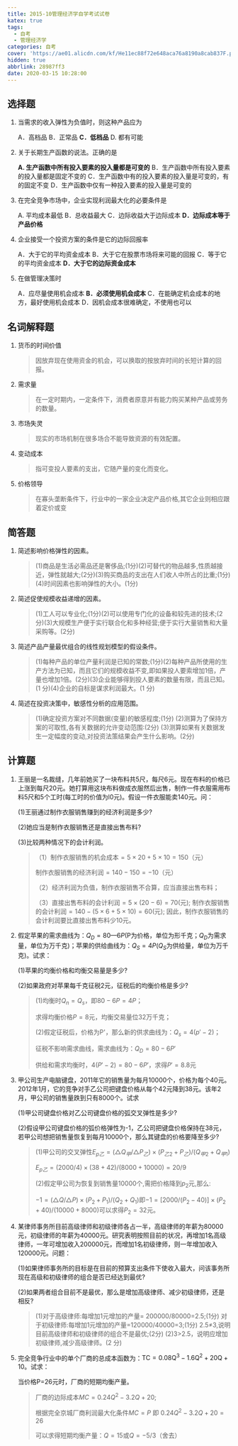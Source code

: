 ```yaml
---
title: 2015-10管理经济学自学考试试卷
katex: true
tags:
  - 自考
  - 管理经济学
categories: 自考
cover: 'https://ae01.alicdn.com/kf/He11ec88f72e648aca76a8190a8cab837F.png'
hidden: true
abbrlink: 28987ff3
date: 2020-03-15 10:28:00
---
```


## 选择题

1. 当需求的收入弹性为负值时，则这种产品应为

   A．高档品
   B．正常品
   **C．低档品**
   D. 都有可能

2. 关于长期生产函数的说法。正确的是

   **A. 生产函数中所有投入要素的投入量都是可变的**
   B．生产函数中所有投入要素的投入量都是固定不变的
   C．生产函数中有的投入要素的投入量是可变的，有的固定不变
   D．生产函数中仅有一种投入要素的投入量是可变的

3. 在完全竞争市场中，企业实现利润最大化的必要条件是

   A. 平均成本最低
   B．总收益最大
   C．边际收益大于边际成本
   **D．边际成本等于产品价格**

4. 企业接受一个投资方案的条件是它的边际回报率

   A．大于它的平均资金成本
   B．大于它在股票市场将来可能的回报
   C．等于它的平均资金成本
   **D．大于它的边际资金成本**

5. 在做管理决策时

   A．应尽量使用机会成本
   **B．必须使用机会成本**
   C．在能确定机会成本的地方，最好使用机会成本
   D．因机会成本很难确定，不使用也可以

## 名词解释题

1. 货币的时间价值

   > 因放弃现在使用资金的机会，可以换取的按放弃时间的长短计算的回报。

2. 需求量

   > 在一定时期内，一定条件下，消费者原意并有能力购买某种产品或劳务的数量。

3. 市场失灵

   > 现实的市场机制在很多场合不能导致资源的有效配置。

4. 变动成本

   > 指可变投人要素的支出，它随产量的变化而变化。

5. 价格领导

   > 在寡头垄断条件下，行业中的一家企业决定产品价格,其它企业则相应跟着定价或变

## 简答题

1. 简述影响价格弹性的因素。

   > (1)商品是生活必需品还是奢侈品;(1分)(2)可替代的物品越多,性质越接近，弹性就越大;(2分)(3)购买商品的支出在人们收人中所占的比重;(1分)(4)时间因素也影响弹性的大小。(1分)

2. 简述促使规模收益递增的因素。

   > (1)工人可以专业化;(1分)(2)可以使用专门化的设备和较先进的技术;(2分)(3)大规模生产便于实行联合化和多种经营;便于实行大量销售和大量采购等。(2分)

3. 简述产品产量最优组合的线性规划模型的假设条件。

   > (1)每种产品的单位产量利润是已知的常数;(1分)(2)每种产品所使用的生产方法为已知，而且它们的规模收益不变,即如果投人要索增加1倍，产量也增加1倍。(2分)(3)企业能够得到投人要素的数量有限，而且已知。(1 分)(4)企业的自标是谋求利润最大。(1 分)

4. 简述在投资决策中，敏感性分析的应用范围。

   > (1)确定投资方案对不同数据(变量)的敏感程度;(1分)
   > (2)测算为了保持方案的可取性,各有关数据的允许变动范围:(2分)
   > (3)测算如果有关数据发生一定幅度的变动,对投资法策结果会产生什么影响。(2分)



## 计算题

1. 王丽是一名裁缝，几年前她买了一块布料共5尺，每尺6元。现在布料的价格已上涨到每尺20元。她打算用这块布料做成衣服然后出售，制作一件衣服需用布料5尺和5个工时(每工时的价值为l0元)。假设一件衣服能卖140元。问：

   (1)王丽通过制作衣服销售赚到的经济利润是多少?

   (2)她应当是制作衣服销售还是直接出售布料?

   (3)比较两种情况下的会计利润。

   > （1）制作衣服销售的机会成本$=5\times20+5\times10=150$（元）
   >
   > 制作衣服销售的经济利润$=140-150=-10$（元）
   >
   > （2）经济利润为负值，制作衣服销售不合算，应当直接出售布料；
   >
   > （3）直接出售布料的会计利润$=5\times(20- 6)= 70$(元);
   > 制作衣服销售的会计利润$= 140- (5\times6+5\times10)= 60$(元);
   > 因此，制作衣服销售的会计利润要比直接出售布料少10元。

2. 假定苹果的需求曲线为：$Q_D=80—6P$(P为价格，单位为形千克；$Q_D$为需求量，单位为万千克)；苹果的供给曲线为：$Q_S = 4P$($Q_S$为供给量，单位为万千克)。试求：

   (1)苹果的均衡价格和均衡交易量是多少?

   (2)如果政府对苹果每千克征税2元，征税后的均衡价格是多少?

   > (1)均衡时$Q_n=Q_s$，即$80-6P=4P$；
   >
   > 求得均衡价格$P=8$元，均衡交易量位32万千克；
   >
   > (2)假定征税后，价格为P'，那么新的供求曲线为：$Q_s=4(p'-2)$；
   >
   > 征税不影响需求曲线，需求曲线为：$Q_D=80-6P'$
   >
   > 供给和需求均衡时，$4(P'-2)=80-6P'$，求得$P'=8.8$元

3. 甲公司生产电脑键盘，2011年它的销售量为每月10000个，价格为每个40元。2012年1月，它的竞争对手乙公司把键盘价格从每个42元降到38元。该年2月，甲公司的销售量跌到只有8000个。试求

   (1)甲公司键盘价格对乙公司键盘价格的弧交叉弹性是多少?

   (2)假设甲公司键盘价格的弧价格弹性为-1，乙公司把键盘价格保持在38元，若甲公司想把销售量恢复到每月10000个，那么其键盘的价格要降至多少?

   > (1)甲公司的交叉弹性$E_{p乙}=\left(\triangle Q_{甲} / \triangle P_{乙}\right) \times\left(P_{乙2}+P_{乙}\right)/\left(Q_{甲2}+Q_{甲1}\right)$ 
   >
   > $E_{p乙}=(2000/4)\times(38+42)/(8000+10000)=20/9$
   >
   > (2)假定甲公司为恢复到销售量10000个,需把价格降到$p_2$元,那么:
   >
   > $-1=(\triangle Q / \triangle P) \times\left(P_{2}+P_{1}\right) /\left(Q_{2}+Q_{1}\right)$即$-1=[2000/(P_2-40)]\times(P_2+40)/(10000+8000)$可以求得$P_2=32$元。

4. 某律师事务所目前高级律师和初级律师各占一半，高级律师的年薪为80000元，初级律师的年薪为40000元。研究表明按照目前的状况，再增加1名高级律师，一年可增加收入200000元，而增加1名初级律师，则一年增加收入120000元。问题：

   (1)如果律师事务所的目标是在目前的预算支出条件下使收入最大，问该事务所现在高级和初级律师的组合是否已经达到最优?

   (2)如果两者组合目前不是最优，那么是增加高级律师、减少初级律师，还是相反?

   > (1)对于高级律师:每增加1元增加的产量= 200000/80000=2.5;(1分)
   > 对于初级律师:每增加1元增加的产量=120000/40000=3;(1分)
   > 2.5≠3,说明目前高级律师和初级律师的组合不是最优;(2分)
   > (2)3>2.5，说明应增加初级律师,减少高级律师。(2 分)

5. 完全竞争行业中的单个厂商的总成本函数为：$\mathrm{TC}=0.08 \mathrm{Q}^{3}-1.6 \mathrm{Q}^{2}+20 \mathrm{Q}+10$。试求：

   当价格P=26元时，厂商的短期均衡产量。

   > 厂商的边际成本$MC=0.24Q^2-3.2Q+20$;
   >
   > 根据完全京城厂商利润最大化条件$MC=P$ 即 $0.24Q^2-3.2Q+20=26$
   >
   > 可以求得短期均衡产量：$Q=15$或$Q=-5/3$（舍去）

